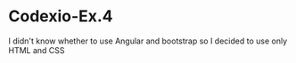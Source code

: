 # Codexio-Ex.4

I didn't know whether to use Angular and bootstrap so I decided to use only HTML and CSS
